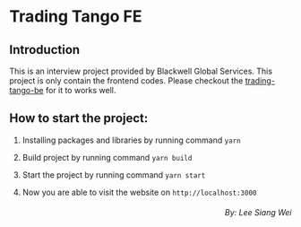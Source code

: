 # Trading Tango FE

## Introduction

This is an interview project provided by Blackwell Global Services. This project is only contain the frontend codes. Please checkout the [trading-tango-be]() for it to works well.

## How to start the project:

1. Installing packages and libraries by running command `yarn`

2. Build project by running command `yarn build`

3. Start the project by running command `yarn start`

4. Now you are able to visit the website on `http://localhost:3000`


###### <p align="right">By: Lee Siang Wei</p>